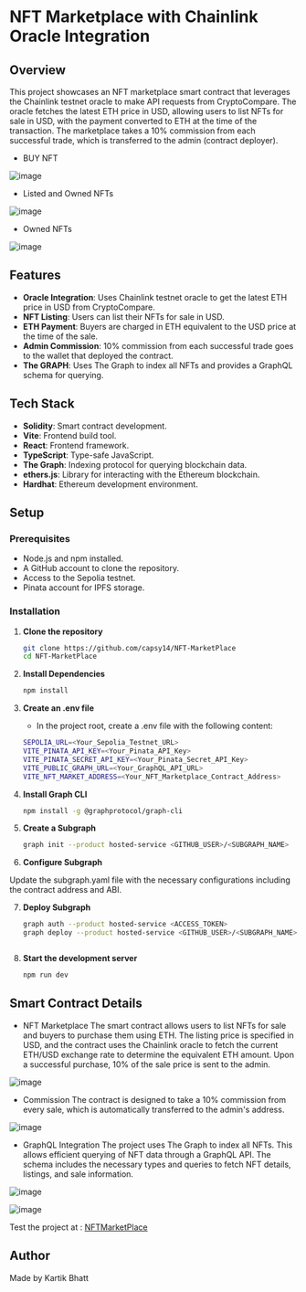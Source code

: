 # NFT Marketplace with Chainlink Oracle Integration

## Overview

This project showcases an NFT marketplace smart contract that leverages the Chainlink testnet oracle to make API requests from CryptoCompare. The oracle fetches the latest ETH price in USD, allowing users to list NFTs for sale in USD, with the payment converted to ETH at the time of the transaction. The marketplace takes a 10% commission from each successful trade, which is transferred to the admin (contract deployer).

 - BUY NFT

   
![image](https://github.com/capsy14/NFT-MarketPlace/assets/122152312/c20dadac-c6f3-4d1e-8d7e-7da7a40ed175)
 - Listed and Owned NFTs

   
![image](https://github.com/capsy14/NFT-MarketPlace/assets/122152312/f2e089d2-d7b0-4d43-8b45-9930f9534fbf)
 - Owned NFTs

   
![image](https://github.com/capsy14/NFT-MarketPlace/assets/122152312/2f0a360b-47a4-43a4-92b1-882e427689aa)


## Features

- **Oracle Integration**: Uses Chainlink testnet oracle to get the latest ETH price in USD from CryptoCompare.
- **NFT Listing**: Users can list their NFTs for sale in USD.
- **ETH Payment**: Buyers are charged in ETH equivalent to the USD price at the time of the sale.
- **Admin Commission**: 10% commission from each successful trade goes to the wallet that deployed the contract.
- **The GRAPH**: Uses The Graph to index all NFTs and provides a GraphQL schema for querying.

## Tech Stack

- **Solidity**: Smart contract development.
- **Vite**: Frontend build tool.
- **React**: Frontend framework.
- **TypeScript**: Type-safe JavaScript.
- **The Graph**: Indexing protocol for querying blockchain data.
- **ethers.js**: Library for interacting with the Ethereum blockchain.
- **Hardhat**: Ethereum development environment.

## Setup

### Prerequisites

- Node.js and npm installed.
- A GitHub account to clone the repository.
- Access to the Sepolia testnet.
- Pinata account for IPFS storage.

### Installation

1. **Clone the repository**

   ```sh
   git clone https://github.com/capsy14/NFT-MarketPlace
   cd NFT-MarketPlace

2. **Install Dependencies**

    ```sh
    npm install

3. **Create an .env file**   
    - In the project root, create a .env file with the following content:
    ```sh
    SEPOLIA_URL=<Your_Sepolia_Testnet_URL>
    VITE_PINATA_API_KEY=<Your_Pinata_API_Key>
    VITE_PINATA_SECRET_API_KEY=<Your_Pinata_Secret_API_Key>
    VITE_PUBLIC_GRAPH_URL=<Your_GraphQL_API_URL>
    VITE_NFT_MARKET_ADDRESS=<Your_NFT_Marketplace_Contract_Address>

4. **Install Graph CLI**
    ```sh
    npm install -g @graphprotocol/graph-cli

5. **Create a Subgraph**
    ```sh
    graph init --product hosted-service <GITHUB_USER>/<SUBGRAPH_NAME>

6. **Configure Subgraph**


Update the subgraph.yaml file with the necessary configurations including the contract address and ABI.

7. **Deploy Subgraph**
    ```sh
    graph auth --product hosted-service <ACCESS_TOKEN>
    graph deploy --product hosted-service <GITHUB_USER>/<SUBGRAPH_NAME>



8. **Start the development server**

    ```sh
    npm run dev


## Smart Contract Details
- NFT Marketplace
The smart contract allows users to list NFTs for sale and buyers to purchase them using ETH. The listing price is specified in USD, and the contract uses the Chainlink oracle to fetch the current ETH/USD exchange rate to determine the equivalent ETH amount. Upon a successful purchase, 10% of the sale price is sent to the admin.


![image](https://github.com/capsy14/NFT-MarketPlace/assets/122152312/c4890826-27e4-4619-8534-3b9da8ddae09)

- Commission
The contract is designed to take a 10% commission from every sale, which is automatically transferred to the admin's address.


![image](https://github.com/capsy14/NFT-MarketPlace/assets/122152312/f6098eac-ef99-4ee3-997c-d46e24f52bd5)


- GraphQL Integration
The project uses The Graph to index all NFTs. This allows efficient querying of NFT data through a GraphQL API. The schema includes the necessary types and queries to fetch NFT details, listings, and sale information.  

![image](https://github.com/capsy14/NFT-MarketPlace/assets/122152312/88634298-ff6d-417a-b4d8-602bdff06ef1)

![image](https://github.com/capsy14/NFT-MarketPlace/assets/122152312/c1423f1d-fcdc-45a0-a0ae-eec0552e09ca)

Test the project at : 
[NFTMarketPlace](https://nft-market-place-roan-sigma.vercel.app/)

## Author
Made by Kartik Bhatt
